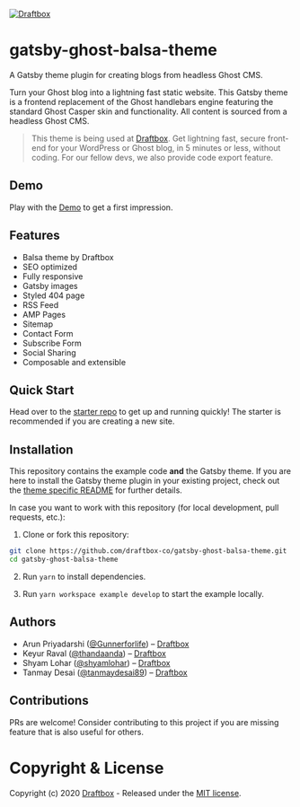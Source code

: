 [![Draftbox](https://res.cloudinary.com/thinkcdnimages/image/upload/v1589291053/Draftbox/draftbox-for-github.svg)](https://draftbox.co)

# gatsby-ghost-balsa-theme

A Gatsby theme plugin for creating blogs from headless Ghost CMS. 

Turn your Ghost blog into a lightning fast static website. This Gatsby theme is a frontend replacement of the Ghost handlebars engine featuring the standard Ghost Casper skin and functionality. All content is sourced from a headless Ghost CMS.

> This theme is being used at [Draftbox](https://draftbox.co). Get lightning fast, secure front-end for your WordPress or Ghost blog, in 5 minutes or less, without coding. For our fellow devs, we also provide code export feature.

## Demo

Play with the [Demo](https://ghost-balsa-preview.draftbox.co/) to get a first impression.


## Features

- Balsa theme by Draftbox
- SEO optimized
- Fully responsive
- Gatsby images
- Styled 404 page
- RSS Feed
- AMP Pages
- Sitemap
- Contact Form
- Subscribe Form
- Social Sharing
- Composable and extensible


## Quick Start

Head over to the [starter repo](https://github.com/draftbox-co/gatsby-ghost-balsa-starter) to get up and running quickly! The starter is recommended if you are creating a new site.


## Installation

This repository contains the example code **and** the Gatsby theme. If you are here to install the Gatsby theme plugin in your existing project, check out the [theme specific README](/gatsby-ghost-balsa-theme/README.md) for further details.

In case you want to work with this repository (for local development, pull requests, etc.):

1. Clone or fork this repository:
```bash
git clone https://github.com/draftbox-co/gatsby-ghost-balsa-theme.git
cd gatsby-ghost-balsa-theme
```

2. Run `yarn` to install dependencies.

3. Run `yarn workspace example develop` to start the example locally.

## Authors
- Arun Priyadarshi ([@Gunnerforlife](https://github.com/Gunnerforlife)) – [Draftbox](https://draftbox.co)
- Keyur Raval ([@thandaanda](https://github.com/thandaanda)) – [Draftbox](https://draftbox.co)
- Shyam Lohar ([@shyamlohar](https://github.com/shyamlohar)) – [Draftbox](https://draftbox.co)
- Tanmay Desai ([@tanmaydesai89](https://github.com/tanmaydesai89)) – [Draftbox](https://draftbox.co)

## Contributions
PRs are welcome! Consider contributing to this project if you are missing feature that is also useful for others.


# Copyright & License

Copyright (c) 2020 [Draftbox](https://draftbox.co) - Released under the [MIT license](LICENSE).